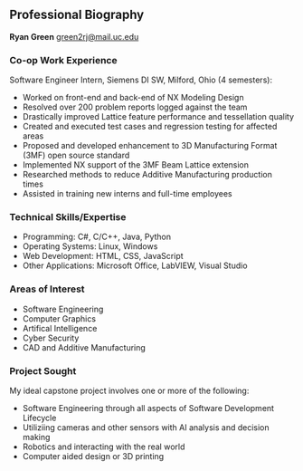 ## Professional Biography
**Ryan Green**
green2rj@mail.uc.edu
### Co-op Work Experience
Software Engineer Intern, Siemens DI SW, Milford, Ohio (4 semesters):
* Worked on front-end and back-end of NX Modeling Design
* Resolved over 200 problem reports logged against the team
* Drastically improved Lattice feature performance and tessellation quality
* Created and executed test cases and regression testing for affected areas
* Proposed and developed enhancement to 3D Manufacturing Format (3MF) open source standard
* Implemented NX support of the 3MF Beam Lattice extension
* Researched methods to reduce Additive Manufacturing production times
* Assisted in training new interns and full-time employees
### Technical Skills/Expertise
* Programming: C#, C/C++, Java, Python
* Operating Systems: Linux, Windows
* Web Development: HTML, CSS, JavaScript
* Other Applications: Microsoft Office, LabVIEW, Visual Studio
### Areas of Interest
* Software Engineering
* Computer Graphics
* Artifical Intelligence
* Cyber Security
* CAD and Additive Manufacturing
### Project Sought
My ideal capstone project involves one or more of the following:
* Software Engineering through all aspects of Software Development Lifecycle
* Utiliziing cameras and other sensors with AI analysis and decision making
* Robotics and interacting with the real world
* Computer aided design or 3D printing
